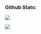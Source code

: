 <h3 align="left">Github Stats: </h3>
<p align="left">
</p>

![](https://github-readme-stats.vercel.app/api?username=ejeee&theme=radical&hide_border=false&include_all_commits=true&count_private=true)<br/>

![](https://github-readme-stats.vercel.app/api/top-langs/?username=ejeee&theme=radical&hide_border=false&include_all_commits=true&count_private=true&layout=compact)
